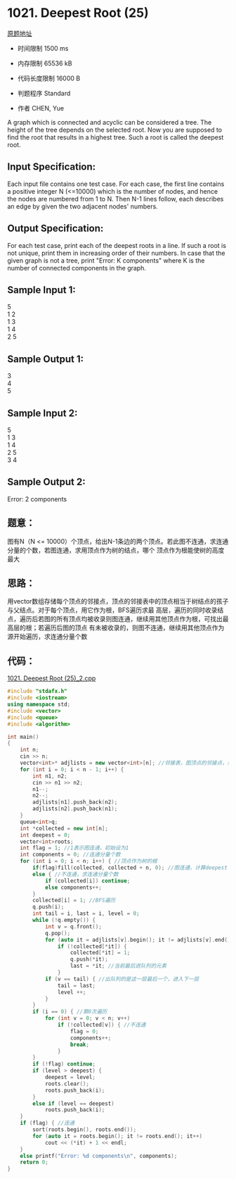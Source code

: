 ﻿# 1021. Deepest Root (25)
[原题地址](https://www.patest.cn/contests/pat-a-practise/1021)
* 时间限制 1500 ms

* 内存限制 65536 kB

* 代码长度限制 16000 B

* 判题程序 Standard 

* 作者 CHEN, Yue



A graph which is connected and acyclic can be considered a tree. The height of the tree depends on the selected root. 
Now you are supposed to find the root that results in a highest tree. Such a root is called the deepest root.


## Input Specification: 

Each input file contains one test case. For each case, the first line contains a positive integer N (<=10000) which is 
the number of nodes, and hence the nodes are numbered from 1 to N. Then N-1 lines follow, each describes an edge by 
given the two adjacent nodes' numbers.


## Output Specification: 

For each test case, print each of the deepest roots in a line. If such a root is not unique, print them in increasing 
order of their numbers. In case that the given graph is not a tree, print "Error: K components" where K is the number 
of connected components in the graph.



## Sample Input 1:

5  
1 2  
1 3  
1 4  
2 5  

## Sample Output 1:

3  
4  
5  


## Sample Input 2:

5  
1 3  
1 4  
2 5  
3 4  

## Sample Output 2:

Error: 2 components  



## 题意：

图有N（N <= 10000）个顶点，给出N-1条边的两个顶点。若此图不连通，求连通分量的个数，若图连通，求用顶点作为树的结点，哪个
顶点作为根能使树的高度最大


## 思路：

用vector数组存储每个顶点的邻接点，顶点的邻接表中的顶点相当于树结点的孩子与父结点。对于每个顶点，用它作为根，BFS遍历求最
高层，遍历的同时收录结点，遍历后若图的所有顶点均被收录则图连通，继续用其他顶点作为根，可找出最高层的根；若遍历后图的顶点
有未被收录的，则图不连通，继续用其他顶点作为源开始遍历，求连通分量个数


## 代码：

[1021. Deepest Root (25)_2.cpp](https://github.com/jerrykcode/PAT-Practise/blob/master/PAT%20Advanced%20Level%20Practise/1021.%20Deepest%20Root%20(25)/1021.%20Deepest%20Root%20(25)_2.cpp)


```cpp
#include "stdafx.h"
#include <iostream>
using namespace std;
#include <vector>
#include <queue>
#include <algorithm>

int main()
{
	int n;
	cin >> n;
	vector<int>* adjlists = new vector<int>[n]; //邻接表，图顶点的邻接点，或树结点的孩子与父结点
	for (int i = 0; i < n - 1; i++) {
		int n1, n2;
		cin >> n1 >> n2;
		n1--;
		n2--;
		adjlists[n1].push_back(n2);
		adjlists[n2].push_back(n1);
	}
	queue<int>q;
	int *collected = new int[n];
	int deepest = 0;
	vector<int>roots;
	int flag = 1; //1表示图连通，初始设为1
	int components = 0; //连通分量个数
	for (int i = 0; i < n; i++) { //顶点作为树的根
		if(flag)fill(collected, collected + n, 0); //图连通，计算deepest root
		else { //不连通，求连通分量个数
			if (collected[i]) continue;
			else components++;
		}
		collected[i] = 1; //BFS遍历
		q.push(i);
		int tail = i, last = i, level = 0;
		while (!q.empty()) {
			int v = q.front();
			q.pop();
			for (auto it = adjlists[v].begin(); it != adjlists[v].end(); it++) 
				if (!collected[*it]) {
					collected[*it] = 1;
					q.push(*it);
					last = *it; //当前最后进队列的元素
				}
			if (v == tail) { //出队列的是这一层最后一个，进入下一层
				tail = last;
				level ++;
			}
		}
		if (i == 0) { //第0次遍历
			for (int v = 0; v < n; v++)
				if (!collected[v]) { //不连通
					flag = 0;
					components++;
					break;
				}
		}
		if (!flag) continue;
		if (level > deepest) {
			deepest = level;
			roots.clear();
			roots.push_back(i);
		}
		else if (level == deepest) 
			roots.push_back(i);
	}
	if (flag) { //连通
		sort(roots.begin(), roots.end());
		for (auto it = roots.begin(); it != roots.end(); it++) 
			cout << (*it) + 1 << endl;
	}
	else printf("Error: %d components\n", components);
    return 0;
}
```